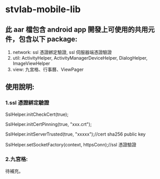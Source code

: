 # stvlab-mobile-lib

## 此 aar 檔包含 android app 開發上可使用的共用元件，包含以下 package:
1. network: ssl 憑證綁定驗證, ssl 伺服器端憑證驗證
2. util: ActivityHelper, ActivityManagerDeviceHelper, DialogHelper, ImageViewHelper
3. view: 九宮格、行事曆、ViewPager


## 使用說明:

### 1.ssl 憑證綁定驗證
SslHelper.initCheckCert(true);

SslHelper.initCertPinning(true, "xxx.crt");

SslHelper.initServerTrusted(true, "xxxxx");//cert sha256 public key

SslHelper.setSocketFactory(context, httpsConn);//ssl 憑證驗證



### 2.九宮格: 
待補充。


